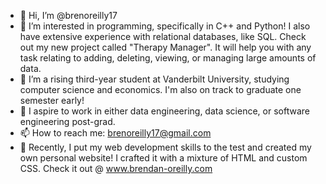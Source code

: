 - 👋 Hi, I’m @brenoreilly17
- 👀 I’m interested in programming, specifically in C++ and Python! I also have extensive experience with relational databases, like SQL. Check out my new project called "Therapy Manager". It will help you with any task relating to adding, deleting, viewing, or managing large amounts of data.
- 🌱 I’m a rising third-year student at Vanderbilt University, studying computer science and economics. I'm also on track to graduate one semester early!
- 💞️ I aspire to work in either data engineering, data science, or software engineering post-grad. 
- 📫 How to reach me: brenoreilly17@gmail.com
- 👀 Recently, I put my web development skills to the test and created my own personal website! I crafted it with a mixture of HTML and custom CSS. Check it out @ www.brendan-oreilly.com

<!---
brenoreilly17/brenoreilly17 is a ✨ special ✨ repository because its `README.md` (this file) appears on your GitHub profile.
You can click the Preview link to take a look at your changes.
--->
